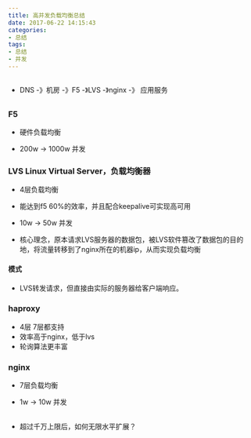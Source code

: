 ```yaml
---
title: 高并发负载均衡总结
date: 2017-06-22 14:15:43
categories: 
- 总结
tags:
- 总结
- 并发
---
```


##
- DNS -》机房 -》F5 -》LVS -》nginx -》 应用服务
##

### F5 

- 硬件负载均衡

- 200w -> 1000w 并发

### LVS  Linux Virtual Server，负载均衡器

- 4层负载均衡

- 能达到f5 60%的效率，并且配合keepalive可实现高可用

- 10w -> 50w 并发

- 核心理念，原本请求LVS服务器的数据包，被LVS软件篡改了数据包的目的地，将流量转移到了nginx所在的机器ip，从而实现负载均衡

#### 模式

- LVS转发请求，但直接由实际的服务器给客户端响应。

### haproxy

- 4层 7层都支持
- 效率高于nginx，低于lvs
- 轮询算法更丰富

### nginx

- 7层负载均衡

- 1w -> 10w 并发

## 

- 超过千万上限后，如何无限水平扩展？
